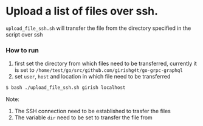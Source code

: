 # Upload a list of files over ssh. 

`upload_file_ssh.sh` will transfer the file from the directory specified in the script over ssh

### How to run

1) first set the directory from which files need to be transferred, currently it is set to `/home/test/go/src/github.com/girishg4t/go-grpc-graphql`   
2) set `user`, `host` and location in which file need to be transferred  

```bash
$ bash ./upload_file_ssh.sh girish localhost
```


Note:
1) The SSH connection need to be established to trasfer the files
2) The variable `dir` need to be set to transfer the file from 
